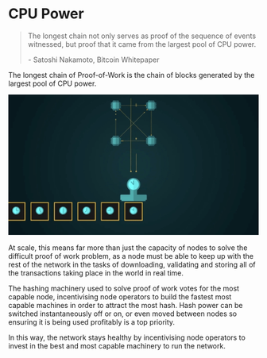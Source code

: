 # CPU Power

> The longest chain not only serves as proof of the sequence of events witnessed, but proof that it came from the largest pool of CPU power.
>
> \- Satoshi Nakamoto, Bitcoin Whitepaper

The longest chain of Proof-of-Work is the chain of blocks generated by the largest pool of CPU power.

![](<../.gitbook/assets/Theory - Abstract - CPU power.gif>)

At scale, this means far more than just the capacity of nodes to solve the difficult proof of work problem, as a node must be able to keep up with the rest of the network in the tasks of downloading, validating and storing all of the transactions taking place in the world in real time.

The hashing machinery used to solve proof of work votes for the most capable node, incentivising node operators to build the fastest most capable machines in order to attract the most hash. Hash power can be switched instantaneously off or on, or even moved between nodes so ensuring it is being used profitably is a top priority.

In this way, the network stays healthy by incentivising node operators to invest in the best and most capable machinery to run the network.

